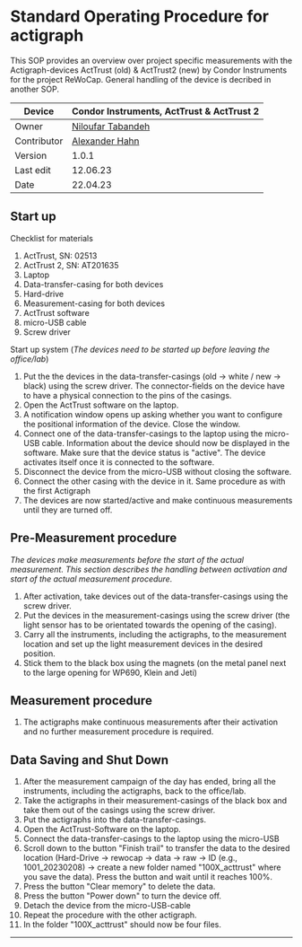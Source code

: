 # Standard Operating Procedure for actigraph
This SOP provides an overview over project specific measurements with the Actigraph-devices ActTrust (old) & ActTrust2 (new) by Condor Instruments for the project ReWoCap. General handling of the device is decribed in another SOP.



| Device       | Condor Instruments, ActTrust & ActTrust 2                               |
|--------------|-----------------------------------------------------------|
| Owner        | [Niloufar Tabandeh](mailto:niloufar.tabandehsaravi@tuebingen.mpg.de)  |
| Contributor     | [Alexander Hahn](mailto:alexander.hahn@tuebingen.mpg.de) |
| Version      | 1.0.1                                       |
| Last edit    | 12.06.23 |
| Date         | 22.04.23                                                |

## Start up

Checklist for materials
   1. ActTrust, SN: 02513 
   1. ActTrust 2, SN: AT201635 
   1. Laptop
   1. Data-transfer-casing for both devices
   1. Hard-drive
   1. Measurement-casing for both devices
   1. ActTrust software
   1. micro-USB cable
   1. Screw driver
    
Start up system
(_The devices need to be started up before leaving the office/lab_)
   1. Put the the devices in the data-transfer-casings (old &rarr; white / new &rarr; black) using the screw driver. The connector-fields on the device have to have a physical connection to the pins of the casings.
   1. Open the ActTrust software on the laptop.
   1. A notification window opens up asking whether you want to configure the positional information of the device. Close the window.
   1. Connect one of the data-transfer-casings to the laptop using the micro-USB cable. Information about the device should now be displayed in the software. Make sure that the device status is "active". The device activates itself once it is connected to the software.
   1. Disconnect the device from the micro-USB without closing the software. 
   1. Connect the other casing with the device in it. Same procedure as with the first Actigraph
   1. The devices are now started/active and make continuous measurements until they are turned off.
    


## Pre-Measurement procedure
_The devices make measurements before the start of the actual measurement. This section describes the handling between activation and start of the actual measurement procedure._
   1. After activation, take devices out of the data-transfer-casings using the screw driver.
   2. Put the devices in the measurement-casings using the screw driver (the light sensor has to be orientated towards the opening of the casing).
   3. Carry all the instruments, including the actigraphs, to the measurement location and set up the light measurement devices in the desired position.
   4. Stick them to the black box using the magnets (on the metal panel next to the large opening for WP690, Klein and Jeti) 

## Measurement procedure

   1. The actigraphs make continuous measurements after their activation and no further measurement procedure is required.



## Data Saving and Shut Down

   1. After the measurement campaign of the day has ended, bring all the instruments, including the actigraphs, back to the office/lab.
   2. Take the actigraphs in their measurement-casings of the black box and take them out of the casings using the screw driver.
   3. Put the actigraphs into the data-transfer-casings.
   4. Open the ActTrust-Software on the laptop.
   5. Connect the data-transfer-casings to the laptop using the micro-USB
   6. Scroll down to the button "Finish trail" to transfer the data to the desired location (Hard-Drive &rarr; rewocap &rarr; data &rarr; raw &rarr; ID (e.g., 1001_20230208) &rarr; create a new folder named "100X_acttrust" where you save the data). Press the button and wait until it reaches 100%.
   7. Press the button "Clear memory" to delete the data.
   8. Press the button "Power down" to turn the device off.
   9. Detach the device from the micro-USB-cable
   10. Repeat the procedure with the other actigraph.
   11. In the folder "100X_acttrust" should now be four files.

___

